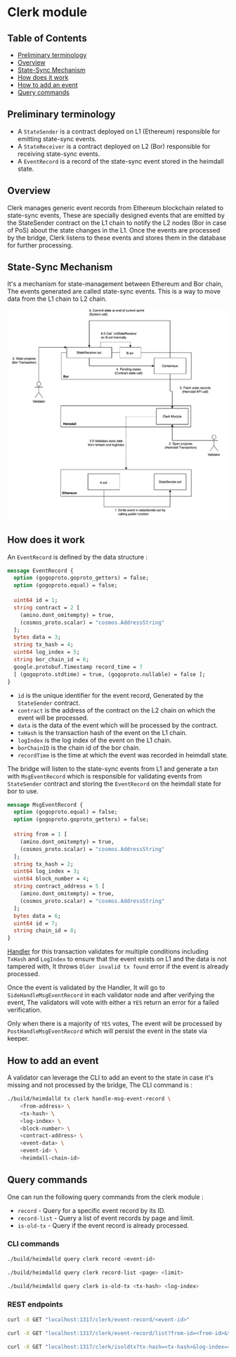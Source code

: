 [//]: # (TODO HV2: https://polygon.atlassian.net/browse/POS-2757)
[//]: # (TODO HV2: https://polygon.atlassian.net/browse/POS-2780)

# Clerk module

## Table of Contents

* [Preliminary terminology](#preliminary-terminology)
* [Overview](#overview)
* [State-Sync Mechanism](#state-sync-mechanism)
* [How does it work](#how-does-it-work)
* [How to add an event](#how-to-add-an-event)
* [Query commands](#query-commands)

## Preliminary terminology

* A `StateSender` is a contract deployed on L1 (Ethereum) responsible for emitting state-sync events.
* A `StateReceiver` is a contract deployed on L2 (Bor) responsible for receiving state-sync events.
* A `EventRecord` is a record of the state-sync event stored in the heimdall state.

## Overview

Clerk manages generic event records from Ethereum blockchain related to state-sync events, These are specially designed events that are emitted by the StateSender contract on the L1 chain to notify the L2 nodes (Bor in case of PoS) about the state changes in the L1. Once the events are processed by the bridge, Clerk listens to these events and stores them in the database for further processing.

## State-Sync Mechanism

It's a mechanism for state-management between Ethereum and Bor chain, The events generated are called state-sync events. This is a way to move data from the L1 chain to L2 chain.

![State-Sync Flow](state_sync_flow.png)

## How does it work

An `EventRecord` is defined by the data structure :

```protobuf
message EventRecord {
  option (gogoproto.goproto_getters) = false;
  option (gogoproto.equal) = false;

  uint64 id = 1;
  string contract = 2 [
    (amino.dont_omitempty) = true,
    (cosmos_proto.scalar) = "cosmos.AddressString"
  ];
  bytes data = 3;
  string tx_hash = 4;
  uint64 log_index = 5;
  string bor_chain_id = 6;
  google.protobuf.Timestamp record_time = 7
  [ (gogoproto.stdtime) = true, (gogoproto.nullable) = false ];
}
```

* `id` is the unique identifier for the event record, Generated by the `StateSender` contract.
* `contract` is the address of the contract on the L2 chain on which the event will be processed.
* `data` is the data of the event which will be processed by the contract.
* `txHash` is the transaction hash of the event on the L1 chain.
* `logIndex` is the log index of the event on the L1 chain.
* `borChainID` is the chain id of the bor chain.
* `recordTime` is the time at which the event was recorded in heimdall state.

The bridge will listen to the state-sync events from L1 and generate a txn with `MsgEventRecord` which is responsible for validating events from `StateSender` contract and storing the `EventRecord` on the heimdall state for bor to use.

```protobuf
message MsgEventRecord {
  option (gogoproto.equal) = false;
  option (gogoproto.goproto_getters) = false;

  string from = 1 [
    (amino.dont_omitempty) = true,
    (cosmos_proto.scalar) = "cosmos.AddressString"
  ];
  string tx_hash = 2;
  uint64 log_index = 3;
  uint64 block_number = 4;
  string contract_address = 5 [
    (amino.dont_omitempty) = true,
    (cosmos_proto.scalar) = "cosmos.AddressString"
  ];
  bytes data = 6;
  uint64 id = 7;
  string chain_id = 8;
}
```

[Handler](keeper/msg_server.go) for this transaction validates for multiple conditions including `TxHash` and `LogIndex` to ensure that the event exists on L1 and the data is not tampered with, It throws `Older invalid tx found` error if the event is already processed.

Once the event is validated by the Handler, It will go to `SideHandleMsgEventRecord` in each validator node and after verifying the event, The validators will vote with either a `YES` return an error for a failed verification.

Only when there is a majority of `YES` votes, The event will be processed by `PostHandleMsgEventRecord` which will persist the event in the state via keeper.

## How to add an event

A validator can leverage the CLI to add an event to the state in case it's missing and not processed by the bridge, The CLI command is :

[//]: # (TODO HV2: verify the command below)
```bash
./build/heimdalld tx clerk handle-msg-event-record \
    <from-address> \
    <tx-hash> \
    <log-index> \
    <block-number> \
    <contract-address> \
    <event-data> \
    <event-id> \
    <heimdall-chain-id>
```

## Query commands

One can run the following query commands from the clerk module :

* `record` - Query for a specific event record by its ID.
* `record-list` - Query a list of event records by page and limit.
* `is-old-tx` - Query if the event record is already processed.


### CLI commands

```bash
./build/heimdalld query clerk record <event-id>
```

```bash
./build/heimdalld query clerk record-list <page> <limit>
```

```bash
./build/heimdalld query clerk is-old-tx <tx-hash> <log-index>
```

### REST endpoints

```bash
curl -X GET "localhost:1317/clerk/event-record/<event-id>"
```

```bash
curl -X GET "localhost:1317/clerk/event-record/list?from-id=<from-id>&to-time=<time-in-unix>&limit=<limit>"
```

[//]: # (TODO HV2: check the endpoint below, isoldtx endpoints are currently giving memory errors)

```bash
curl -X GET "localhost:1317/clerk/isoldtx?tx-hash=<tx-hash>&log-index=<log-index>"
```
